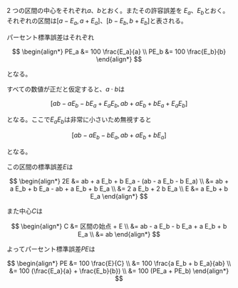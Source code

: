 2 つの区間の中心をそれぞれ$a$、$b$とおく。またその許容誤差を $E_a$、$E_b$とおく。それぞれの区間は$[a - E_a, a + E_a]$、$[b - E_b, b + E_b]$と表される。

パーセント標準誤差はそれぞれ

$$
\begin{align*}
PE_a &= 100 \frac{E_a}{a} \\
PE_b &= 100 \frac{E_b}{b}
\end{align*}
$$

となる。

すべての数値が正だと仮定すると、$a \cdot b$は

$$
[ab - a E_b - b E_a + E_a E_b, ab + a E_b + b E_a + E_a E_b]
$$

となる。ここで$E_a E_b$は非常に小さいため無視すると

$$
[ab - a E_b - b E_a, ab + a E_b + b E_a]
$$

となる。

この区間の標準誤差$E$は

$$
\begin{align*}
2E &= ab + a E_b + b E_a - (ab - a E_b - b E_a) \\
   &= ab + a E_b + b E_a - ab + a E_b + b E_a \\
   &= 2 a E_b + 2 b E_a \\
E  &= a E_b + b E_a
\end{align*}
$$

また中心$C$は

$$
\begin{align*}
C &= 区間の始点 + E \\
  &= ab - a E_b - b E_a + a E_b + b E_a \\
  &= ab
\end{align*}
$$

よってパーセント標準誤差$PE$は

$$
\begin{align*}
PE &= 100 \frac{E}{C} \\
   &= 100 \frac{a E_b + b E_a}{ab} \\
   &= 100 (\frac{E_a}{a} + \frac{E_b}{b}) \\
   &= 100 (PE_a + PE_b)
\end{align*}
$$
